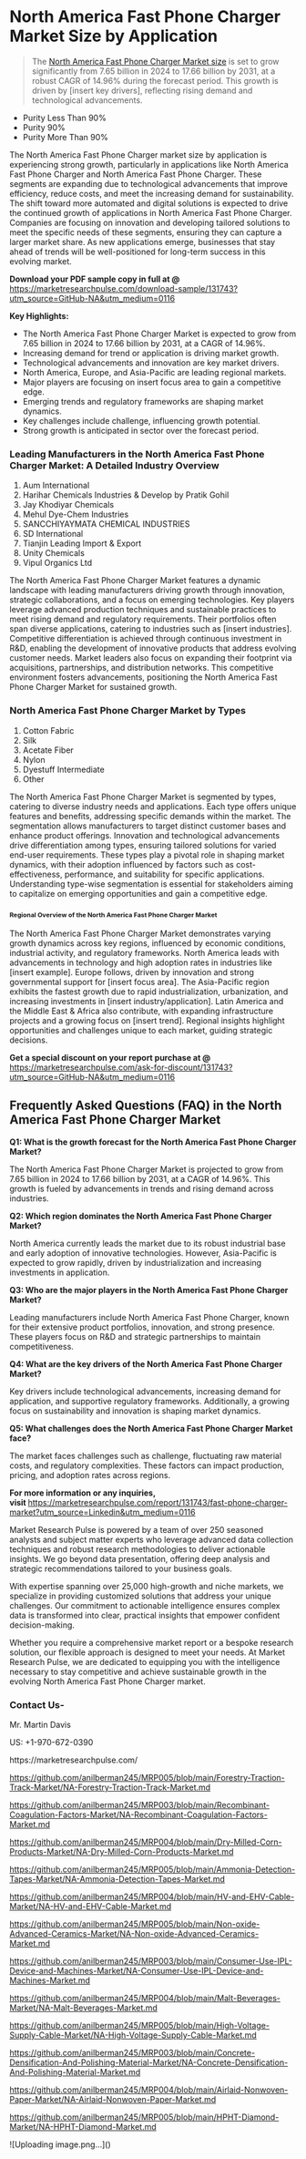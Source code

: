 <h1>North America Fast Phone Charger Market&nbsp;Size by Application</h1><blockquote><p>The <a href="https://marketresearchpulse.com/download-sample/131743?utm_source=GitHub-NA&amp;utm_medium=0116">North America Fast Phone Charger Market size</a> is set to grow significantly from 7.65 billion in 2024 to 17.66 billion by 2031, at a robust CAGR of 14.96% during the forecast period. This growth is driven by [insert key drivers], reflecting rising demand and technological advancements.</p></blockquote><ul><li>Purity Less Than 90%<li> Purity 90%<li> Purity More Than 90%</li></ul><p>The North America Fast Phone Charger market size by application is experiencing strong growth, particularly in applications like North America Fast Phone Charger and North America Fast Phone Charger. These segments are expanding due to technological advancements that improve efficiency, reduce costs, and meet the increasing demand for sustainability. The shift toward more automated and digital solutions is expected to drive the continued growth of applications in North America Fast Phone Charger. Companies are focusing on innovation and developing tailored solutions to meet the specific needs of these segments, ensuring they can capture a larger market share. As new applications emerge, businesses that stay ahead of trends will be well-positioned for long-term success in this evolving market.</p><p><strong>Download your PDF sample copy in full at @ </strong><a href="https://marketresearchpulse.com/download-sample/131743?utm_source=GitHub-NA&amp;utm_medium=0116">https://marketresearchpulse.com/download-sample/131743?utm_source=GitHub-NA&amp;utm_medium=0116</a></p><p><strong>Key Highlights: </strong></p><ul><li>The North America Fast Phone Charger Market is expected to grow from 7.65 billion in 2024 to 17.66 billion by 2031, at a CAGR of 14.96%.</li><li>Increasing demand for trend or application is driving market growth.</li><li>Technological advancements and innovation are key market drivers.</li><li>North America, Europe, and Asia-Pacific are leading regional markets.</li><li>Major players are focusing on insert focus area to gain a competitive edge.</li><li>Emerging trends and regulatory frameworks are shaping market dynamics.</li><li>Key challenges include challenge, influencing growth potential.</li><li>Strong growth is anticipated in sector over the forecast period.</li></ul><h3>Leading Manufacturers in the North America Fast Phone Charger Market: A Detailed Industry Overview</h3><ol><li>Aum International</li><li>Harihar Chemicals Industries & Develop by Pratik Gohil</li><li>Jay Khodiyar Chemicals</li><li>Mehul Dye-Chem Industries</li><li>SANCCHIYAYMATA CHEMICAL INDUSTRIES</li><li>SD International</li><li>Tianjin Leading Import & Export</li><li>Unity Chemicals</li><li>Vipul Organics Ltd</li></ol><div class="flex max-w-full flex-col flex-grow"><div class="min-h-8 text-message flex w-full flex-col items-end gap-2 whitespace-normal break-words [.text-message+&amp;]:mt-5" dir="auto" data-message-author-role="assistant" data-message-id="fd8432e4-4910-450d-b182-61b7bfb0a01f" data-message-model-slug="gpt-4o"><div class="flex w-full flex-col gap-1 empty:hidden first:pt-[3px]"><div class="markdown prose w-full break-words dark:prose-invert light"><p>The North America Fast Phone Charger Market features a dynamic landscape with leading manufacturers driving growth through innovation, strategic collaborations, and a focus on emerging technologies. Key players leverage advanced production techniques and sustainable practices to meet rising demand and regulatory requirements. Their portfolios often span diverse applications, catering to industries such as [insert industries]. Competitive differentiation is achieved through continuous investment in R&amp;D, enabling the development of innovative products that address evolving customer needs. Market leaders also focus on expanding their footprint via acquisitions, partnerships, and distribution networks. This competitive environment fosters advancements, positioning the North America Fast Phone Charger Market for sustained growth.</p></div></div></div></div><h3>North America Fast Phone Charger Market by Types</h3><ol><li>Cotton Fabric<li> Silk<li> Acetate Fiber<li> Nylon<li> Dyestuff Intermediate<li> Other</li></ol><div class="flex max-w-full flex-col flex-grow"><div class="min-h-8 text-message flex w-full flex-col items-end gap-2 whitespace-normal break-words [.text-message+&amp;]:mt-5" dir="auto" data-message-author-role="assistant" data-message-id="084470be-0bb7-4664-bddf-5156b4f41249" data-message-model-slug="gpt-4o-mini"><div class="flex w-full flex-col gap-1 empty:hidden first:pt-[3px]"><div class="markdown prose w-full break-words dark:prose-invert light"><p>The North America Fast Phone Charger Market is segmented by types, catering to diverse industry needs and applications. Each type offers unique features and benefits, addressing specific demands within the market. The segmentation allows manufacturers to target distinct customer bases and enhance product offerings. Innovation and technological advancements drive differentiation among types, ensuring tailored solutions for varied end-user requirements. These types play a pivotal role in shaping market dynamics, with their adoption influenced by factors such as cost-effectiveness, performance, and suitability for specific applications. Understanding type-wise segmentation is essential for stakeholders aiming to capitalize on emerging opportunities and gain a competitive edge.</p></div></div></div></div><h3><span style="font-size: 11px;">Regional Overview of the North America Fast Phone Charger Market</span></h3><div class="flex max-w-full flex-col flex-grow"><div class="min-h-8 text-message flex w-full flex-col items-end gap-2 whitespace-normal break-words [.text-message+&amp;]:mt-5" dir="auto" data-message-author-role="assistant" data-message-id="e9038762-ce64-4e30-91c9-9bd413514231" data-message-model-slug="gpt-4o-mini"><div class="flex w-full flex-col gap-1 empty:hidden first:pt-[3px]"><div class="markdown prose w-full break-words dark:prose-invert light"><p>The North America Fast Phone Charger Market demonstrates varying growth dynamics across key regions, influenced by economic conditions, industrial activity, and regulatory frameworks. North America leads with advancements in technology and high adoption rates in industries like [insert example]. Europe follows, driven by innovation and strong governmental support for [insert focus area]. The Asia-Pacific region exhibits the fastest growth due to rapid industrialization, urbanization, and increasing investments in [insert industry/application]. Latin America and the Middle East &amp; Africa also contribute, with expanding infrastructure projects and a growing focus on [insert trend]. Regional insights highlight opportunities and challenges unique to each market, guiding strategic decisions.</p></div></div></div></div><p><strong>Get a special discount on your report purchase at @ </strong><a href="https://marketresearchpulse.com/ask-for-discount/131743?utm_source=GitHub-NA&amp;utm_medium=0116">https://marketresearchpulse.com/ask-for-discount/131743?utm_source=GitHub-NA&amp;utm_medium=0116</a></p><h2>Frequently Asked Questions (FAQ) in the North America Fast Phone Charger Market</h2><p><strong>Q1: What is the growth forecast for the North America Fast Phone Charger Market?</strong></p><p>The North America Fast Phone Charger Market is projected to grow from 7.65 billion in 2024 to 17.66 billion by 2031, at a CAGR of 14.96%. This growth is fueled by advancements in trends and rising demand across industries.</p><p><strong>Q2: Which region dominates the North America Fast Phone Charger Market?</strong></p><p>North America currently leads the market due to its robust industrial base and early adoption of innovative technologies. However, Asia-Pacific is expected to grow rapidly, driven by industrialization and increasing investments in application.</p><p><strong>Q3: Who are the major players in the North America Fast Phone Charger Market?</strong></p><p>Leading manufacturers include North America Fast Phone Charger, known for their extensive product portfolios, innovation, and strong presence. These players focus on R&amp;D and strategic partnerships to maintain competitiveness.</p><p><strong>Q4: What are the key drivers of the North America Fast Phone Charger Market?</strong></p><p>Key drivers include technological advancements, increasing demand for application, and supportive regulatory frameworks. Additionally, a growing focus on sustainability and innovation is shaping market dynamics.</p><p><strong>Q5: What challenges does the North America Fast Phone Charger Market face?</strong></p><p>The market faces challenges such as challenge, fluctuating raw material costs, and regulatory complexities. These factors can impact production, pricing, and adoption rates across regions.</p><p><strong>For more information or any inquiries, visit&nbsp;</strong><a href="https://marketresearchpulse.com/report/131743/fast-phone-charger-market?utm_source=Linkedin&utm_medium=0116">https://marketresearchpulse.com/report/131743/fast-phone-charger-market?utm_source=Linkedin&utm_medium=0116</a></p><p>Market Research Pulse is powered by a team of over 250 seasoned analysts and subject matter experts who leverage advanced data collection techniques and robust research methodologies to deliver actionable insights. We go beyond data presentation, offering deep analysis and strategic recommendations tailored to your business goals.</p><p>With expertise spanning over 25,000 high-growth and niche markets, we specialize in providing customized solutions that address your unique challenges. Our commitment to actionable intelligence ensures complex data is transformed into clear, practical insights that empower confident decision-making.</p><p>Whether you require a comprehensive market report or a bespoke research solution, our flexible approach is designed to meet your needs. At Market Research Pulse, we are dedicated to equipping you with the intelligence necessary to stay competitive and achieve sustainable growth in the evolving North America Fast Phone Charger market.</p><h3><strong>Contact Us-</strong></h3><p>Mr. Martin Davis</p><p>US: +1-970-672-0390</p><p>https://marketresearchpulse.com/</p><p><a href="https://github.com/anilberman245/MRP005/blob/main/Forestry-Traction-Track-Market/NA-Forestry-Traction-Track-Market.md">https://github.com/anilberman245/MRP005/blob/main/Forestry-Traction-Track-Market/NA-Forestry-Traction-Track-Market.md</a></p><p><a href="https://github.com/anilberman245/MRP003/blob/main/Recombinant-Coagulation-Factors-Market/NA-Recombinant-Coagulation-Factors-Market.md">https://github.com/anilberman245/MRP003/blob/main/Recombinant-Coagulation-Factors-Market/NA-Recombinant-Coagulation-Factors-Market.md</a></p><p><a href="https://github.com/anilberman245/MRP004/blob/main/Dry-Milled-Corn-Products-Market/NA-Dry-Milled-Corn-Products-Market.md">https://github.com/anilberman245/MRP004/blob/main/Dry-Milled-Corn-Products-Market/NA-Dry-Milled-Corn-Products-Market.md</a></p><p><a href="https://github.com/anilberman245/MRP005/blob/main/Ammonia-Detection-Tapes-Market/NA-Ammonia-Detection-Tapes-Market.md">https://github.com/anilberman245/MRP005/blob/main/Ammonia-Detection-Tapes-Market/NA-Ammonia-Detection-Tapes-Market.md</a></p><p><a href="https://github.com/anilberman245/MRP004/blob/main/HV-and-EHV-Cable-Market/NA-HV-and-EHV-Cable-Market.md">https://github.com/anilberman245/MRP004/blob/main/HV-and-EHV-Cable-Market/NA-HV-and-EHV-Cable-Market.md</a></p><p><a href="https://github.com/anilberman245/MRP005/blob/main/Non-oxide-Advanced-Ceramics-Market/NA-Non-oxide-Advanced-Ceramics-Market.md">https://github.com/anilberman245/MRP005/blob/main/Non-oxide-Advanced-Ceramics-Market/NA-Non-oxide-Advanced-Ceramics-Market.md</a></p><p><a href="https://github.com/anilberman245/MRP003/blob/main/Consumer-Use-IPL-Device-and-Machines-Market/NA-Consumer-Use-IPL-Device-and-Machines-Market.md">https://github.com/anilberman245/MRP003/blob/main/Consumer-Use-IPL-Device-and-Machines-Market/NA-Consumer-Use-IPL-Device-and-Machines-Market.md</a></p><p><a href="https://github.com/anilberman245/MRP004/blob/main/Malt-Beverages-Market/NA-Malt-Beverages-Market.md">https://github.com/anilberman245/MRP004/blob/main/Malt-Beverages-Market/NA-Malt-Beverages-Market.md</a></p><p><a href="https://github.com/anilberman245/MRP005/blob/main/High-Voltage-Supply-Cable-Market/NA-High-Voltage-Supply-Cable-Market.md">https://github.com/anilberman245/MRP005/blob/main/High-Voltage-Supply-Cable-Market/NA-High-Voltage-Supply-Cable-Market.md</a></p><p><a href="https://github.com/anilberman245/MRP003/blob/main/Concrete-Densification-And-Polishing-Material-Market/NA-Concrete-Densification-And-Polishing-Material-Market.md">https://github.com/anilberman245/MRP003/blob/main/Concrete-Densification-And-Polishing-Material-Market/NA-Concrete-Densification-And-Polishing-Material-Market.md</a></p><p><a href="https://github.com/anilberman245/MRP004/blob/main/Airlaid-Nonwoven-Paper-Market/NA-Airlaid-Nonwoven-Paper-Market.md">https://github.com/anilberman245/MRP004/blob/main/Airlaid-Nonwoven-Paper-Market/NA-Airlaid-Nonwoven-Paper-Market.md</a></p><p><a href="https://github.com/anilberman245/MRP005/blob/main/HPHT-Diamond-Market/NA-HPHT-Diamond-Market.md">https://github.com/anilberman245/MRP005/blob/main/HPHT-Diamond-Market/NA-HPHT-Diamond-Market.md</a></p>
![Uploading image.png…]()

